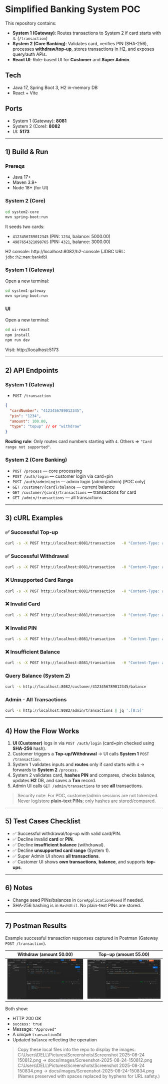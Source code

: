 # Simplified Banking System POC

This repository contains:
- **System 1 (Gateway)**: Routes transactions to System 2 if card starts with `4`. (`/transaction`)
- **System 2 (Core Banking)**: Validates card, verifies PIN (SHA-256), processes **withdraw/top-up**, stores transactions in H2, and exposes query/auth APIs.
- **React UI**: Role-based UI for **Customer** and **Super Admin**.

## Tech
- Java 17, Spring Boot 3, H2 in-memory DB
- React + Vite

## Ports
- System 1 (Gateway): **8081**
- System 2 (Core): **8082**
- UI: **5173**

---

## 1) Build & Run

### Prereqs
- Java 17+
- Maven 3.9+
- Node 18+ (for UI)

### System 2 (Core)
```bash
cd system2-core
mvn spring-boot:run
```
It seeds two cards:
- `4123456789012345` (PIN: `1234`, balance: 5000.00)
- `4987654321098765` (PIN: `4321`, balance: 3000.00)

H2 console: http://localhost:8082/h2-console (JDBC URL: `jdbc:h2:mem:bankdb`)

### System 1 (Gateway)
Open a new terminal:
```bash
cd system1-gateway
mvn spring-boot:run
```

### UI
Open a new terminal:
```bash
cd ui-react
npm install
npm run dev
```
Visit: http://localhost:5173

---

## 2) API Endpoints

### System 1 (Gateway)
- `POST /transaction`
```json
{
  "cardNumber": "4123456789012345",
  "pin": "1234",
  "amount": 100.00,
  "type": "topup" // or "withdraw"
}
```

**Routing rule**: Only routes card numbers starting with `4`. Others => `"Card range not supported"`.

### System 2 (Core Banking)
- `POST /process` — core processing
- `POST /auth/login` — customer login via card+pin
- `POST /auth/adminLogin` — admin login (admin/admin) [POC only]
- `GET /customer/{card}/balance` — current balance
- `GET /customer/{card}/transactions` — transactions for card
- `GET /admin/transactions` — all transactions

---

## 3) cURL Examples

### ✅ Successful Top-up
```bash
curl -s -X POST http://localhost:8081/transaction   -H "Content-Type: application/json"   -d '{"cardNumber":"4123456789012345","pin":"1234","amount":100,"type":"topup"}' | jq .
```

### ✅ Successful Withdrawal
```bash
curl -s -X POST http://localhost:8081/transaction   -H "Content-Type: application/json"   -d '{"cardNumber":"4123456789012345","pin":"1234","amount":50,"type":"withdraw"}' | jq .
```

### ❌ Unsupported Card Range
```bash
curl -s -X POST http://localhost:8081/transaction   -H "Content-Type: application/json"   -d '{"cardNumber":"5123456789012345","pin":"1234","amount":10,"type":"topup"}'
```

### ❌ Invalid Card
```bash
curl -s -X POST http://localhost:8081/transaction   -H "Content-Type: application/json"   -d '{"cardNumber":"4000000000000000","pin":"1234","amount":10,"type":"withdraw"}'
```

### ❌ Invalid PIN
```bash
curl -s -X POST http://localhost:8081/transaction   -H "Content-Type: application/json"   -d '{"cardNumber":"4123456789012345","pin":"9999","amount":10,"type":"withdraw"}'
```

### ❌ Insufficient Balance
```bash
curl -s -X POST http://localhost:8081/transaction   -H "Content-Type: application/json"   -d '{"cardNumber":"4123456789012345","pin":"1234","amount":999999,"type":"withdraw"}'
```

### Query Balance (System 2)
```bash
curl -s http://localhost:8082/customer/4123456789012345/balance
```

### Admin - All Transactions
```bash
curl -s http://localhost:8082/admin/transactions | jq '.[0:5]'
```

---

## 4) How the Flow Works

1. **UI (Customer)** logs in via `POST /auth/login` (card+pin checked using **SHA-256** hash).
2. Customer triggers a **Top-up/Withdrawal** → UI calls **System 1** `POST /transaction`.
3. System 1 validates inputs and **routes** only if card starts with `4` → forwards to **System 2** `/process`.
4. System 2 validates card, **hashes PIN** and compares, checks balance, updates **H2** DB, and saves a **Txn** record.
5. Admin UI calls `GET /admin/transactions` to see **all** transactions.

> Security note: For POC, customer/admin sessions are not tokenized. Never log/store **plain-text PINs**; only hashes are stored/compared.

---

## 5) Test Cases Checklist

- ✅ Successful withdrawal/top-up with valid card/PIN.
- ✅ Decline invalid **card** or **PIN**.
- ✅ Decline **insufficient balance** (withdrawal).
- ✅ Decline **unsupported card range** (System 1).
- ✅ Super Admin UI shows **all transactions**.
- ✅ Customer UI shows **own transactions**, **balance**, and supports **top-ups**.

---

## 6) Notes
- Change seed PINs/balances in `CoreApplication#seed` if needed.
- SHA-256 hashing is in `HashUtil`. No plain-text PINs are stored.

---

## 7) Postman Results

Example successful transaction responses captured in Postman (Gateway `POST /transaction`).

| Withdraw (amount 50.00) | Top-up (amount 55.00) |
| ----------------------- | --------------------- |
| ![Postman Withdraw Response](docs/images/Screenshot-2025-08-24-150834.png) | ![Postman Top-up Response](docs/images/Screenshot-2025-08-24-150812.png) |

Both show:
- HTTP 200 OK
- `success: true`
- Message: `"Approved"`
- A unique `transactionId`
- Updated `balance` reflecting the operation

> Copy these local files into the repo to display the images:
> C:\Users\DELL\Pictures\Screenshots\Screenshot 2025-08-24 150812.png  → docs/images/Screenshot-2025-08-24-150812.png
> C:\Users\DELL\Pictures\Screenshots\Screenshot 2025-08-24 150834.png  → docs/images/Screenshot-2025-08-24-150834.png
> (Names preserved with spaces replaced by hyphens for URL safety.)
